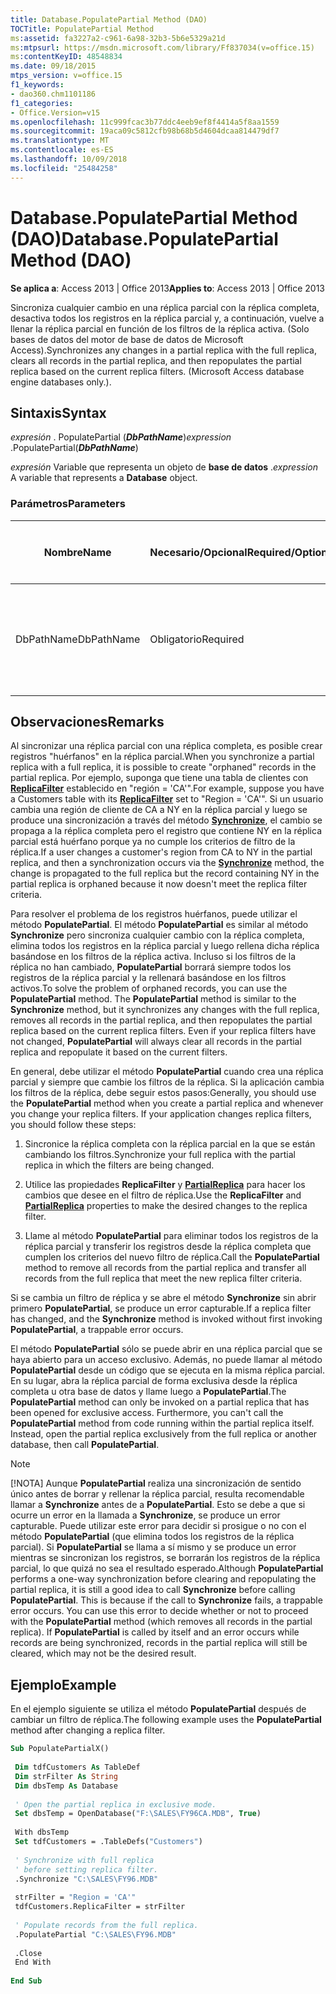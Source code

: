 ```yaml
---
title: Database.PopulatePartial Method (DAO)
TOCTitle: PopulatePartial Method
ms:assetid: fa3227a2-c961-6a98-32b3-5b6e5329a21d
ms:mtpsurl: https://msdn.microsoft.com/library/Ff837034(v=office.15)
ms:contentKeyID: 48548834
ms.date: 09/18/2015
mtps_version: v=office.15
f1_keywords:
- dao360.chm1101186
f1_categories:
- Office.Version=v15
ms.openlocfilehash: 11c999fcac3b77ddc4eeb9ef8f4414a5f8aa1559
ms.sourcegitcommit: 19aca09c5812cfb98b68b5d4604dcaa814479df7
ms.translationtype: MT
ms.contentlocale: es-ES
ms.lasthandoff: 10/09/2018
ms.locfileid: "25484258"
---
```

# <a name="databasepopulatepartial-method-dao"></a><span data-ttu-id="74333-102">Database.PopulatePartial Method (DAO)</span><span class="sxs-lookup"><span data-stu-id="74333-102">Database.PopulatePartial Method (DAO)</span></span>


<span data-ttu-id="74333-103">**Se aplica a**: Access 2013 | Office 2013</span><span class="sxs-lookup"><span data-stu-id="74333-103">**Applies to**: Access 2013 | Office 2013</span></span>


<span data-ttu-id="74333-p101">Sincroniza cualquier cambio en una réplica parcial con la réplica completa, desactiva todos los registros en la réplica parcial y, a continuación, vuelve a llenar la réplica parcial en función de los filtros de la réplica activa. (Solo bases de datos del motor de base de datos de Microsoft Access).</span><span class="sxs-lookup"><span data-stu-id="74333-p101">Synchronizes any changes in a partial replica with the full replica, clears all records in the partial replica, and then repopulates the partial replica based on the current replica filters. (Microsoft Access database engine databases only.).</span></span>

## <a name="syntax"></a><span data-ttu-id="74333-106">Sintaxis</span><span class="sxs-lookup"><span data-stu-id="74333-106">Syntax</span></span>

<span data-ttu-id="74333-107">*expresión* . PopulatePartial (***DbPathName***)</span><span class="sxs-lookup"><span data-stu-id="74333-107">*expression* .PopulatePartial(***DbPathName***)</span></span>

<span data-ttu-id="74333-108">*expresión* Variable que representa un objeto de **base de datos** .</span><span class="sxs-lookup"><span data-stu-id="74333-108">*expression* A variable that represents a **Database** object.</span></span>

### <a name="parameters"></a><span data-ttu-id="74333-109">Parámetros</span><span class="sxs-lookup"><span data-stu-id="74333-109">Parameters</span></span>

<table>
<colgroup>
<col style="width: 25%" />
<col style="width: 25%" />
<col style="width: 25%" />
<col style="width: 25%" />
</colgroup>
<thead>
<tr class="header">
<th><p><span data-ttu-id="74333-110">Nombre</span><span class="sxs-lookup"><span data-stu-id="74333-110">Name</span></span></p></th>
<th><p><span data-ttu-id="74333-111">Necesario/Opcional</span><span class="sxs-lookup"><span data-stu-id="74333-111">Required/Optional</span></span></p></th>
<th><p><span data-ttu-id="74333-112">Tipo de datos</span><span class="sxs-lookup"><span data-stu-id="74333-112">Data Type</span></span></p></th>
<th><p><span data-ttu-id="74333-113">Descripción</span><span class="sxs-lookup"><span data-stu-id="74333-113">Description</span></span></p></th>
</tr>
</thead>
<tbody>
<tr class="odd">
<td><p><span data-ttu-id="74333-114">DbPathName</span><span class="sxs-lookup"><span data-stu-id="74333-114">DbPathName</span></span></p></td>
<td><p><span data-ttu-id="74333-115">Obligatorio</span><span class="sxs-lookup"><span data-stu-id="74333-115">Required</span></span></p></td>
<td><p><span data-ttu-id="74333-116"><strong>String</strong></span><span class="sxs-lookup"><span data-stu-id="74333-116"><strong>String</strong></span></span></p></td>
<td><p><span data-ttu-id="74333-117">Ruta y nombre de la réplica completa a partir de la cual se llenan los registros.</span><span class="sxs-lookup"><span data-stu-id="74333-117">The path and name of the full replica from which to populate records.</span></span></p></td>
</tr>
</tbody>
</table>


## <a name="remarks"></a><span data-ttu-id="74333-118">Observaciones</span><span class="sxs-lookup"><span data-stu-id="74333-118">Remarks</span></span>

<span data-ttu-id="74333-119">Al sincronizar una réplica parcial con una réplica completa, es posible crear registros "huérfanos" en la réplica parcial.</span><span class="sxs-lookup"><span data-stu-id="74333-119">When you synchronize a partial replica with a full replica, it is possible to create "orphaned" records in the partial replica.</span></span> <span data-ttu-id="74333-120">Por ejemplo, suponga que tiene una tabla de clientes con **[ReplicaFilter](tabledef-replicafilter-property-dao.md)** establecido en "región = 'CA'".</span><span class="sxs-lookup"><span data-stu-id="74333-120">For example, suppose you have a Customers table with its **[ReplicaFilter](tabledef-replicafilter-property-dao.md)** set to "Region = 'CA'".</span></span> <span data-ttu-id="74333-121">Si un usuario cambia una región de cliente de CA a NY en la réplica parcial y luego se produce una sincronización a través del método **[Synchronize](database-synchronize-method-dao.md)**, el cambio se propaga a la réplica completa pero el registro que contiene NY en la réplica parcial está huérfano porque ya no cumple los criterios de filtro de la réplica.</span><span class="sxs-lookup"><span data-stu-id="74333-121">If a user changes a customer's region from CA to NY in the partial replica, and then a synchronization occurs via the **[Synchronize](database-synchronize-method-dao.md)** method, the change is propagated to the full replica but the record containing NY in the partial replica is orphaned because it now doesn't meet the replica filter criteria.</span></span>

<span data-ttu-id="74333-p103">Para resolver el problema de los registros huérfanos, puede utilizar el método **PopulatePartial**. El método **PopulatePartial** es similar al método **Synchronize** pero sincroniza cualquier cambio con la réplica completa, elimina todos los registros en la réplica parcial y luego rellena dicha réplica basándose en los filtros de la réplica activa. Incluso si los filtros de la réplica no han cambiado, **PopulatePartial** borrará siempre todos los registros de la réplica parcial y la rellenará basándose en los filtros activos.</span><span class="sxs-lookup"><span data-stu-id="74333-p103">To solve the problem of orphaned records, you can use the **PopulatePartial** method. The **PopulatePartial** method is similar to the **Synchronize** method, but it synchronizes any changes with the full replica, removes all records in the partial replica, and then repopulates the partial replica based on the current replica filters. Even if your replica filters have not changed, **PopulatePartial** will always clear all records in the partial replica and repopulate it based on the current filters.</span></span>

<span data-ttu-id="74333-p104">En general, debe utilizar el método **PopulatePartial** cuando crea una réplica parcial y siempre que cambie los filtros de la réplica. Si la aplicación cambia los filtros de la réplica, debe seguir estos pasos:</span><span class="sxs-lookup"><span data-stu-id="74333-p104">Generally, you should use the **PopulatePartial** method when you create a partial replica and whenever you change your replica filters. If your application changes replica filters, you should follow these steps:</span></span>

1.  <span data-ttu-id="74333-127">Sincronice la réplica completa con la réplica parcial en la que se están cambiando los filtros.</span><span class="sxs-lookup"><span data-stu-id="74333-127">Synchronize your full replica with the partial replica in which the filters are being changed.</span></span>

2.  <span data-ttu-id="74333-128">Utilice las propiedades **ReplicaFilter** y **[PartialReplica](relation-partialreplica-property-dao.md)** para hacer los cambios que desee en el filtro de réplica.</span><span class="sxs-lookup"><span data-stu-id="74333-128">Use the **ReplicaFilter** and **[PartialReplica](relation-partialreplica-property-dao.md)** properties to make the desired changes to the replica filter.</span></span>

3.  <span data-ttu-id="74333-129">Llame al método **PopulatePartial** para eliminar todos los registros de la réplica parcial y transferir los registros desde la réplica completa que cumplen los criterios del nuevo filtro de réplica.</span><span class="sxs-lookup"><span data-stu-id="74333-129">Call the **PopulatePartial** method to remove all records from the partial replica and transfer all records from the full replica that meet the new replica filter criteria.</span></span>

<span data-ttu-id="74333-130">Si se cambia un filtro de réplica y se abre el método **Synchronize** sin abrir primero **PopulatePartial**, se produce un error capturable.</span><span class="sxs-lookup"><span data-stu-id="74333-130">If a replica filter has changed, and the **Synchronize** method is invoked without first invoking **PopulatePartial**, a trappable error occurs.</span></span>

<span data-ttu-id="74333-p105">El método **PopulatePartial** sólo se puede abrir en una réplica parcial que se haya abierto para un acceso exclusivo. Además, no puede llamar al método **PopulatePartial** desde un código que se ejecuta en la misma réplica parcial. En su lugar, abra la réplica parcial de forma exclusiva desde la réplica completa u otra base de datos y llame luego a **PopulatePartial**.</span><span class="sxs-lookup"><span data-stu-id="74333-p105">The **PopulatePartial** method can only be invoked on a partial replica that has been opened for exclusive access. Furthermore, you can't call the **PopulatePartial** method from code running within the partial replica itself. Instead, open the partial replica exclusively from the full replica or another database, then call **PopulatePartial**.</span></span>


> [!NOTE]
> <P><span data-ttu-id="74333-p106">[!NOTA] Aunque <STRONG>PopulatePartial</STRONG> realiza una sincronización de sentido único antes de borrar y rellenar la réplica parcial, resulta recomendable llamar a <STRONG>Synchronize</STRONG> antes de a <STRONG>PopulatePartial</STRONG>. Esto se debe a que si ocurre un error en la llamada a <STRONG>Synchronize</STRONG>, se produce un error capturable. Puede utilizar este error para decidir si prosigue o no con el método <STRONG>PopulatePartial</STRONG> (que elimina todos los registros de la réplica parcial). Si <STRONG>PopulatePartial</STRONG> se llama a sí mismo y se produce un error mientras se sincronizan los registros, se borrarán los registros de la réplica parcial, lo que quizá no sea el resultado esperado.</span><span class="sxs-lookup"><span data-stu-id="74333-p106">Although <STRONG>PopulatePartial</STRONG> performs a one-way synchronization before clearing and repopulating the partial replica, it is still a good idea to call <STRONG>Synchronize</STRONG> before calling <STRONG>PopulatePartial</STRONG>. This is because if the call to <STRONG>Synchronize</STRONG> fails, a trappable error occurs. You can use this error to decide whether or not to proceed with the <STRONG>PopulatePartial</STRONG> method (which removes all records in the partial replica). If <STRONG>PopulatePartial</STRONG> is called by itself and an error occurs while records are being synchronized, records in the partial replica will still be cleared, which may not be the desired result.</span></span></P>



## <a name="example"></a><span data-ttu-id="74333-138">Ejemplo</span><span class="sxs-lookup"><span data-stu-id="74333-138">Example</span></span>

<span data-ttu-id="74333-139">En el ejemplo siguiente se utiliza el método **PopulatePartial** después de cambiar un filtro de réplica.</span><span class="sxs-lookup"><span data-stu-id="74333-139">The following example uses the **PopulatePartial** method after changing a replica filter.</span></span>

```vb 
Sub PopulatePartialX() 
 
 Dim tdfCustomers As TableDef 
 Dim strFilter As String 
 Dim dbsTemp As Database 
 
 ' Open the partial replica in exclusive mode. 
 Set dbsTemp = OpenDatabase("F:\SALES\FY96CA.MDB", True) 
 
 With dbsTemp 
 Set tdfCustomers = .TableDefs("Customers") 
 
 ' Synchronize with full replica 
 ' before setting replica filter. 
 .Synchronize "C:\SALES\FY96.MDB" 
 
 strFilter = "Region = 'CA'" 
 tdfCustomers.ReplicaFilter = strFilter 
 
 ' Populate records from the full replica. 
 .PopulatePartial "C:\SALES\FY96.MDB" 
 
 .Close 
 End With 
 
End Sub 
 
```

